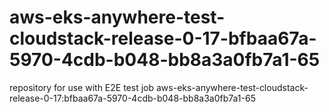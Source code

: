 # aws-eks-anywhere-test-cloudstack-release-0-17-bfbaa67a-5970-4cdb-b048-bb8a3a0fb7a1-65
repository for use with E2E test job aws-eks-anywhere-test-cloudstack-release-0-17:bfbaa67a-5970-4cdb-b048-bb8a3a0fb7a1-65
